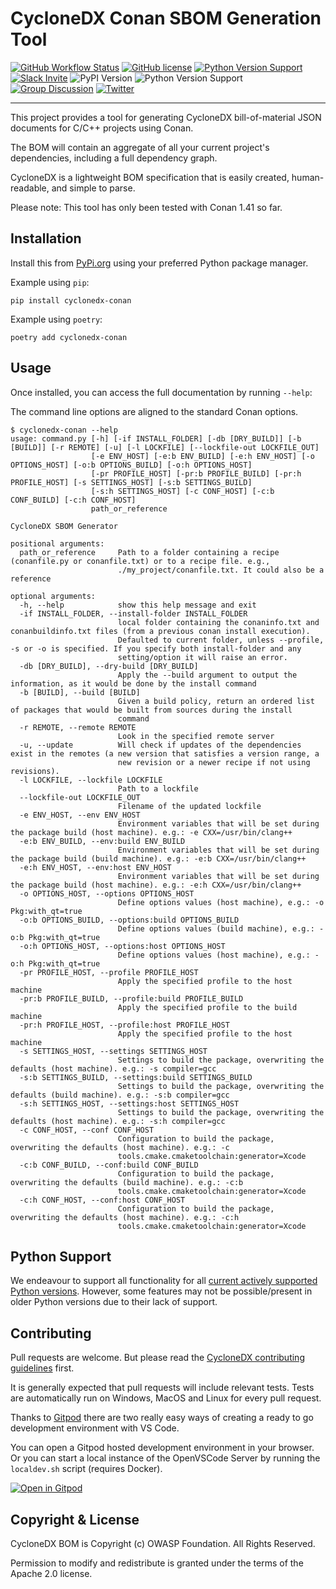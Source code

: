 # CycloneDX Conan SBOM Generation Tool

[![GitHub Workflow Status](https://img.shields.io/github/workflow/status/CycloneDX/cyclonedx-conan/Python%20CI)](https://github.com/CycloneDX/cyclonedx-conan/actions/workflows/ci.yml)
[![GitHub license](https://img.shields.io/github/license/CycloneDX/cyclonedx-conan)](https://github.com/CycloneDX/cyclonedx-conan/blob/main/LICENSE)
[![Python Version Support](https://img.shields.io/badge/https://-cyclonedx.org-blue)](https://cyclonedx.org/)
[![Slack Invite](https://img.shields.io/badge/Slack-Join-blue?logo=slack&labelColor=393939)](https://cyclonedx.org/slack/invite)
![PyPI Version](https://img.shields.io/pypi/v/cyclonedx-conan?label=PyPI&logo=pypi)
![Python Version Support](https://img.shields.io/badge/python-3.6+-blue)
[![Group Discussion](https://img.shields.io/badge/discussion-groups.io-blue)](https://groups.io/g/CycloneDX)
[![Twitter](https://img.shields.io/twitter/url/http/shields.io.svg?style=social&label=Follow)](https://twitter.com/CycloneDX_Spec)

----

This project provides a tool for generating CycloneDX bill-of-material JSON documents for C/C++ projects using Conan.

The BOM will contain an aggregate of all your current project's dependencies, including a full dependency graph.

CycloneDX is a lightweight BOM specification that is easily created, human-readable, and simple to parse.

Please note: This tool has only been tested with Conan 1.41 so far.

## Installation

Install this from [PyPi.org](https://pypi.org/project/cyclonedx-conan/) using your preferred Python package manager.

Example using `pip`:
```
pip install cyclonedx-conan
```

Example using `poetry`:
```
poetry add cyclonedx-conan
```

## Usage

Once installed, you can access the full documentation by running `--help`:

The command line options are aligned to the standard Conan options.

```
$ cyclonedx-conan --help
usage: command.py [-h] [-if INSTALL_FOLDER] [-db [DRY_BUILD]] [-b [BUILD]] [-r REMOTE] [-u] [-l LOCKFILE] [--lockfile-out LOCKFILE_OUT]
                  [-e ENV_HOST] [-e:b ENV_BUILD] [-e:h ENV_HOST] [-o OPTIONS_HOST] [-o:b OPTIONS_BUILD] [-o:h OPTIONS_HOST]
                  [-pr PROFILE_HOST] [-pr:b PROFILE_BUILD] [-pr:h PROFILE_HOST] [-s SETTINGS_HOST] [-s:b SETTINGS_BUILD]
                  [-s:h SETTINGS_HOST] [-c CONF_HOST] [-c:b CONF_BUILD] [-c:h CONF_HOST]
                  path_or_reference

CycloneDX SBOM Generator

positional arguments:
  path_or_reference     Path to a folder containing a recipe (conanfile.py or conanfile.txt) or to a recipe file. e.g.,
                        ./my_project/conanfile.txt. It could also be a reference

optional arguments:
  -h, --help            show this help message and exit
  -if INSTALL_FOLDER, --install-folder INSTALL_FOLDER
                        local folder containing the conaninfo.txt and conanbuildinfo.txt files (from a previous conan install execution).
                        Defaulted to current folder, unless --profile, -s or -o is specified. If you specify both install-folder and any
                        setting/option it will raise an error.
  -db [DRY_BUILD], --dry-build [DRY_BUILD]
                        Apply the --build argument to output the information, as it would be done by the install command
  -b [BUILD], --build [BUILD]
                        Given a build policy, return an ordered list of packages that would be built from sources during the install
                        command
  -r REMOTE, --remote REMOTE
                        Look in the specified remote server
  -u, --update          Will check if updates of the dependencies exist in the remotes (a new version that satisfies a version range, a
                        new revision or a newer recipe if not using revisions).
  -l LOCKFILE, --lockfile LOCKFILE
                        Path to a lockfile
  --lockfile-out LOCKFILE_OUT
                        Filename of the updated lockfile
  -e ENV_HOST, --env ENV_HOST
                        Environment variables that will be set during the package build (host machine). e.g.: -e CXX=/usr/bin/clang++
  -e:b ENV_BUILD, --env:build ENV_BUILD
                        Environment variables that will be set during the package build (build machine). e.g.: -e:b CXX=/usr/bin/clang++
  -e:h ENV_HOST, --env:host ENV_HOST
                        Environment variables that will be set during the package build (host machine). e.g.: -e:h CXX=/usr/bin/clang++
  -o OPTIONS_HOST, --options OPTIONS_HOST
                        Define options values (host machine), e.g.: -o Pkg:with_qt=true
  -o:b OPTIONS_BUILD, --options:build OPTIONS_BUILD
                        Define options values (build machine), e.g.: -o:b Pkg:with_qt=true
  -o:h OPTIONS_HOST, --options:host OPTIONS_HOST
                        Define options values (host machine), e.g.: -o:h Pkg:with_qt=true
  -pr PROFILE_HOST, --profile PROFILE_HOST
                        Apply the specified profile to the host machine
  -pr:b PROFILE_BUILD, --profile:build PROFILE_BUILD
                        Apply the specified profile to the build machine
  -pr:h PROFILE_HOST, --profile:host PROFILE_HOST
                        Apply the specified profile to the host machine
  -s SETTINGS_HOST, --settings SETTINGS_HOST
                        Settings to build the package, overwriting the defaults (host machine). e.g.: -s compiler=gcc
  -s:b SETTINGS_BUILD, --settings:build SETTINGS_BUILD
                        Settings to build the package, overwriting the defaults (build machine). e.g.: -s:b compiler=gcc
  -s:h SETTINGS_HOST, --settings:host SETTINGS_HOST
                        Settings to build the package, overwriting the defaults (host machine). e.g.: -s:h compiler=gcc
  -c CONF_HOST, --conf CONF_HOST
                        Configuration to build the package, overwriting the defaults (host machine). e.g.: -c
                        tools.cmake.cmaketoolchain:generator=Xcode
  -c:b CONF_BUILD, --conf:build CONF_BUILD
                        Configuration to build the package, overwriting the defaults (build machine). e.g.: -c:b
                        tools.cmake.cmaketoolchain:generator=Xcode
  -c:h CONF_HOST, --conf:host CONF_HOST
                        Configuration to build the package, overwriting the defaults (host machine). e.g.: -c:h
                        tools.cmake.cmaketoolchain:generator=Xcode
```


## Python Support

We endeavour to support all functionality for all [current actively supported Python versions](https://www.python.org/downloads/).
However, some features may not be possible/present in older Python versions due to their lack of support.

## Contributing

Pull requests are welcome. But please read the
[CycloneDX contributing guidelines](https://github.com/CycloneDX/.github/blob/master/CONTRIBUTING.md) first.

It is generally expected that pull requests will include relevant tests.
Tests are automatically run on Windows, MacOS and Linux for every pull request.

Thanks to [Gitpod](https://gitpod.io/) there are two really easy ways of
creating a ready to go development environment with VS Code.

You can open a Gitpod hosted development environment in your browser. Or you
can start a local instance of the OpenVSCode Server by running the
`localdev.sh` script (requires Docker).

[![Open in Gitpod](https://gitpod.io/button/open-in-gitpod.svg)](https://gitpod.io/#https://github.com/CycloneDX/cyclonedx-conan)

## Copyright & License

CycloneDX BOM is Copyright (c) OWASP Foundation. All Rights Reserved.

Permission to modify and redistribute is granted under the terms of the Apache 2.0 license.
